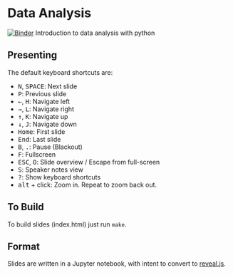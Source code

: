 # Data Analysis
[![Binder](https://mybinder.org/badge_logo.svg)](https://mybinder.org/v2/gh/WrightLaboratory/data_analysis/HEAD)
Introduction to data analysis with python  

## Presenting

The default keyboard shortcuts are:

- <kbd>N</kbd>, <kbd>SPACE</kbd>:   Next slide
- <kbd>P</kbd>: Previous slide
- <kbd>←</kbd>, <kbd>H</kbd>: Navigate left
- <kbd>→</kbd>, <kbd>L</kbd>: Navigate right
- <kbd>↑</kbd>, <kbd>K</kbd>: Navigate up
- <kbd>↓</kbd>, <kbd>J</kbd>: Navigate down
- <kbd>Home</kbd>: First slide
- <kbd>End</kbd>: Last slide
- <kbd>B</kbd>, <kbd>.</kbd>: Pause (Blackout)
- <kbd>F</kbd>: Fullscreen
- <kbd>ESC</kbd>, <kbd>O</kbd>: Slide overview / Escape from full-screen
- <kbd>S</kbd>: Speaker notes view
- <kbd>?</kbd>: Show keyboard shortcuts
- <kbd>alt</kbd> + click: Zoom in. Repeat to zoom back out.

## To Build

To build slides (index.html) just run `make`.

## Format

Slides are written in a Jupyter notebook, with intent to convert to [reveal.js](https://revealjs.com/). 
